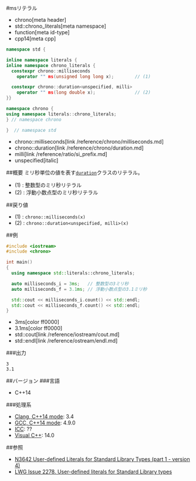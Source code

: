 #msリテラル
* chrono[meta header]
* std::chrono_literals[meta namespace]
* function[meta id-type]
* cpp14[meta cpp]

```cpp
namespace std {

inline namespace literals {
inline namespace chrono_literals {
  constexpr chrono::milliseconds
    operator "" ms(unsigned long long x);        // (1)

  constexpr chrono::duration<unspecified, milli>
    operator "" ms(long double x);               // (2)
}}

namespace chrono {
using namespace literals::chrono_literals;
} // namespace chrono

}  // namespace std
```
* chrono::milliseconds[link /reference/chrono/milliseconds.md]
* chrono::duration[link /reference/chrono/duration.md]
* milli[link /reference/ratio/si_prefix.md]
* unspecified[italic]

##概要
ミリ秒単位の値を表す[`duration`](/reference/chrono/duration.md)クラスのリテラル。

- (1) : 整数型のミリ秒リテラル
- (2) : 浮動小数点型のミリ秒リテラル


##戻り値
- (1) : `chrono::milliseconds(x)`
- (2) : `chrono::duration<unspecified, milli>(x)`


##例
```cpp
#include <iostream>
#include <chrono>

int main()
{
  using namespace std::literals::chrono_literals;

  auto milliseconds_i = 3ms;   // 整数型の3ミリ秒
  auto milliseconds_f = 3.1ms; // 浮動小数点型の3.1ミリ秒

  std::cout << milliseconds_i.count() << std::endl;
  std::cout << milliseconds_f.count() << std::endl;
}
```
* 3ms[color ff0000]
* 3.1ms[color ff0000]
* std::cout[link /reference/iostream/cout.md]
* std::endl[link /reference/ostream/endl.md]

###出力
```
3
3.1
```

##バージョン
###言語
- C++14

###処理系
- [Clang, C++14 mode](/implementation.md#clang): 3.4
- [GCC, C++14 mode](/implementation.md#gcc): 4.9.0
- [ICC](/implementation.md#icc): ??
- [Visual C++](/implementation.md#visual_cpp): 14.0

##参照
- [N3642 User-defined Literals for Standard Library Types (part 1 - version 4)](http://www.open-std.org/jtc1/sc22/wg21/docs/papers/2013/n3642.pdf)
- [LWG Issue 2278. User-defined literals for Standard Library types](http://www.open-std.org/jtc1/sc22/wg21/docs/lwg-defects.html#2278)


